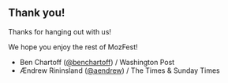 ##  Thank you!

Thanks for hanging out with us!

We hope you enjoy the rest of MozFest!

+ Ben Chartoff ([@benchartoff][1]) / Washington Post
+ Ændrew Rininsland ([@aendrew][2]) / The Times & Sunday Times

[1]: http://www.twitter.com/benchartoff
[2]: http://www.twitter.com/aendrew
